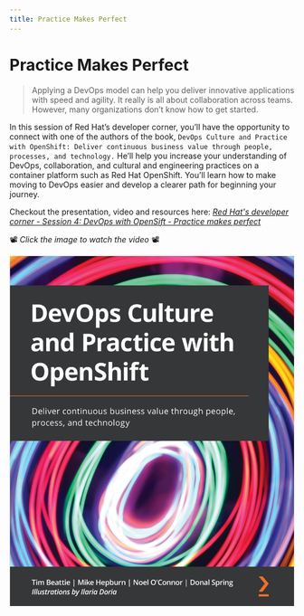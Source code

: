 ```yaml
---
title: Practice Makes Perfect
---
```


Practice Makes Perfect
======================

> Applying a DevOps model can help you deliver innovative applications with speed and agility. It really is all about collaboration across teams. However, many organizations don’t know how to get started.
 
In this session of Red Hat’s developer corner, you’ll have the opportunity to connect with one of the authors of the book, `DevOps Culture and Practice with OpenShift: Deliver continuous business value through people, processes, and technology.` He’ll help you increase your understanding of DevOps, collaboration, and cultural and engineering practices on a container platform such as Red Hat OpenShift. You’ll learn how to make moving to DevOps easier and develop a clearer path for beginning your journey.

Checkout the presentation, video and resources here: <a href="https://tracks.redhat.com/l/cy_21_q3_na_cn_devel" target="_blank">_Red Hat's developer corner - Session 4: DevOps with OpenSift - Practice makes perfect_</a>

📽️ _Click the image to watch the video_ 📽️

<a href="https://youtu.be/Ce8hbrRG8qU" target="_blank"><img src="../images/dvo-cover.png" alt="../images/dvo-cover.png" /></a>